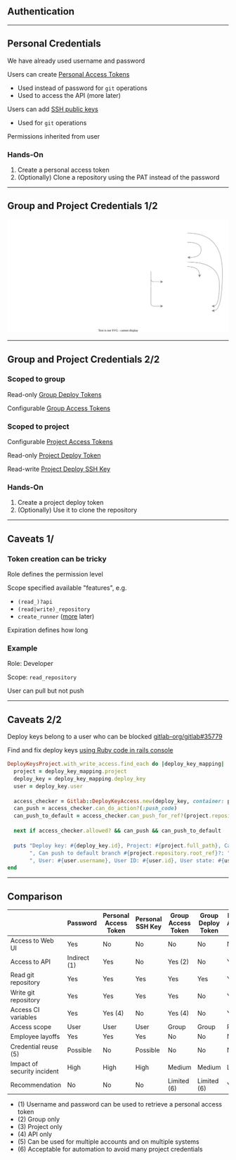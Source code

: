 <!-- .slide: id="gitlab_authentication" class="vertical-center" -->

<i class="fa-duotone fa-key-skeleton-left-right fa-8x" style="float: right; color: grey;"></i>

## Authentication

---

## Personal Credentials

<i class="fa-duotone fa-key-skeleton fa-4x" style="float: right;"></i>

We have already used username and password

Users can create [Personal Access Tokens](https://docs.gitlab.com/ee/user/profile/personal_access_tokens.html)

- Used instead of password for `git` operations
- Used to access the API (more later)

Users can add [SSH public keys](https://docs.gitlab.com/ee/user/ssh.html)

- Used for `git` operations

Permissions inherited from user

### Hands-On

1. Create a personal access token
1. (Optionally) Clone a repository using the PAT instead of the password

---

## Group and Project Credentials 1/2

![](150_gitlab/030_authentication/options.drawio.svg) <!-- .element: style="width: 100%;" -->

---

## Group and Project Credentials 2/2

<i class="fa-duotone fa-id-card-clip fa-4x" style="float: right;"></i>

### Scoped to group

Read-only [Group Deploy Tokens](https://docs.gitlab.com/ee/user/project/deploy_tokens/)

Configurable [Group Access Tokens](https://docs.gitlab.com/ee/user/group/settings/group_access_tokens.html)

### Scoped to project

Configurable [Project Access Tokens](https://docs.gitlab.com/ee/user/project/settings/project_access_tokens.html)

Read-only [Project Deploy Token](https://docs.gitlab.com/ee/user/project/deploy_tokens/)

Read-write [Project Deploy SSH Key](https://docs.gitlab.com/ee/user/project/deploy_keys/)

### Hands-On

1. Create a project deploy token
1. (Optionally) Use it to clone the repository

---

## Caveats 1/

### Token creation can be tricky

Role defines the permission level

Scope specified available "features", e.g.

- `(read_)?api`
- `(read|write)_repository`
- `create_runner` ([more](#/gitlab_runner) later)

Expiration defines how long

### Example

Role: Developer

Scope: `read_repository`

User can pull but not push

---

## Caveats 2/2

Deploy keys belong to a user who can be blocked <i class="fa-solid fa-face-scream"></i> [gitlab-org/gitlab#35779](https://gitlab.com/gitlab-org/gitlab/-/issues/35779)

Find and fix deploy keys [using Ruby code in rails console](https://docs.gitlab.com/ee/user/project/deploy_keys/#identify-deploy-keys-associated-with-non-member-and-blocked-users)

```ruby
DeployKeysProject.with_write_access.find_each do |deploy_key_mapping|
  project = deploy_key_mapping.project
  deploy_key = deploy_key_mapping.deploy_key
  user = deploy_key.user

  access_checker = Gitlab::DeployKeyAccess.new(deploy_key, container: project)
  can_push = access_checker.can_do_action?(:push_code)
  can_push_to_default = access_checker.can_push_for_ref?(project.repository.root_ref)

  next if access_checker.allowed? && can_push && can_push_to_default

  puts "Deploy key: #{deploy_key.id}, Project: #{project.full_path}, Can push?: " + (can_push ? 'YES' : 'NO') +
       ", Can push to default branch #{project.repository.root_ref}?: " + (can_push_to_default ? 'YES' : 'NO') +
       ", User: #{user.username}, User ID: #{user.id}, User state: #{user.state}"
end
```

---

## Comparison

| | Password | Personal Access Token | Personal SSH Key | Group Access Token | Group Deploy Token | Project Access Token | Project Deploy Token | Project SSH Key |
|-|-|-|-|-|-|-|-|-|
| Access to Web UI            | Yes          | No      | No       | No          | No          | No      | No      | No          |
| Access to API               | Indirect (1) | Yes     | No       | Yes (2)     | No          | Yes (3) | No      | No          |
| Read git repository         | Yes          | Yes     | Yes      | Yes         | Yes         | Yes     | Yes     | Yes         |
| Write git repository        | Yes          | Yes     | Yes      | Yes         | No          | Yes     | No      | No          |
| Access CI variables         | Yes          | Yes (4) | No       | Yes (4)     | No          | Yes (4) | No      | No          |
| Access scope                | User         | User    | User     | Group       | Group       | Project | Project | Project     |
| Employee layoffs            | Yes          | Yes     | Yes      | No          | No          | No      | No      | Yes         |
| Credential reuse (5)        | Possible     | No      | Possible | No          | No          | No      | No      | Possible    |
| Impact of security incident | High         | High    | High     | Medium      | Medium      | Low     | Low     | Medium      |
| Recommendation              | No           | No      | No       | Limited (6) | Limited (6) | Yes     | Yes     | Limited (6) |

<!-- .element: style="font-size: large;" -->

- (1) Username and password can be used to retrieve a personal access token
- (2) Group only
- (3) Project only
- (4) API only
- (5) Can be used for multiple accounts and on multiple systems
- (6) Acceptable for automation to avoid many project credentials

<!-- .element: style="font-size: smaller;" -->
